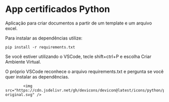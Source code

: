 # App certificados Python

<i class="devicon-python-plain colored"></i>
          
Aplicação para criar documentos a partir de um template e um arquivo excel.

Para instalar as dependências utilize:

```pip install -r requirements.txt```

Se você estiver utilizando o VSCode, tecle shift+ctrl+P e escolha Criar Ambiente Virtual. 

O próprio VSCode reconhece o arquivo requirements.txt e pergunta se você quer instalar as dependências.


            <img src="https://cdn.jsdelivr.net/gh/devicons/devicon@latest/icons/python/python-original.svg" />
          
